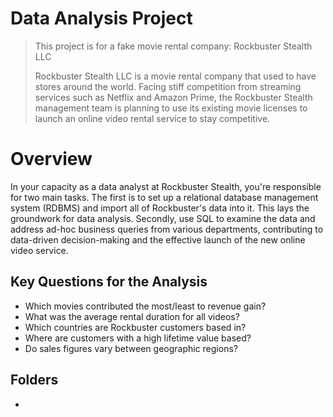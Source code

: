 # Data Analysis Project 
> This project is for a fake movie rental company: Rockbuster Stealth LLC
>
> Rockbuster Stealth LLC is a movie rental company that used to have stores around the
world. Facing stiff competition from streaming services such as Netflix and Amazon Prime,
the Rockbuster Stealth management team is planning to use its existing movie licenses to
launch an online video rental service to stay competitive.

# Overview
In your capacity as a data analyst at Rockbuster Stealth, you're responsible for two main tasks. The first is to set up a relational database management system (RDBMS) and import all of Rockbuster's data into it. This lays the groundwork for data analysis. Secondly, use SQL to examine the data and address ad-hoc business queries from various departments, contributing to data-driven decision-making and the effective launch of the new online video service.

## Key Questions for the Analysis

- Which movies contributed the most/least to revenue gain?
- What was the average rental duration for all videos?
- Which countries are Rockbuster customers based in?
- Where are customers with a high lifetime value based?
- Do sales figures vary between geographic regions?

## Folders

-
